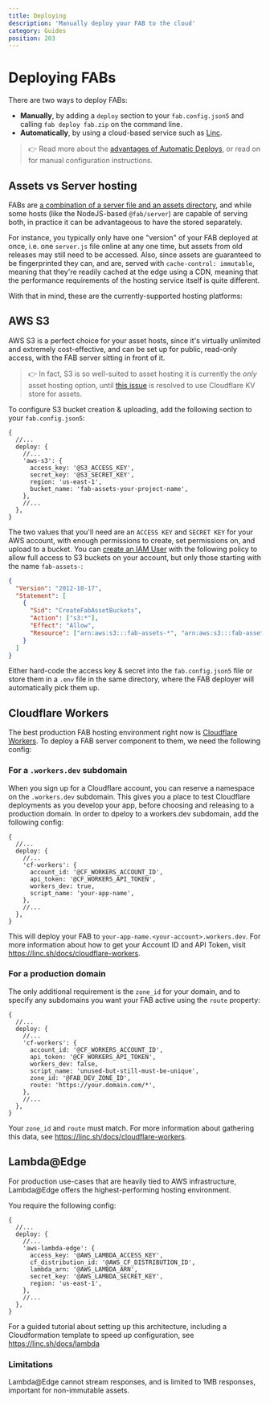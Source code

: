 ```yaml
---
title: Deploying
description: 'Manually deploy your FAB to the cloud'
category: Guides
position: 203
---
```


# Deploying FABs

There are two ways to deploy FABs:

- **Manually**, by adding a `deploy` section to your `fab.config.json5` and calling `fab deploy fab.zip` on the command line.
- **Automatically**, by using a cloud-based service such as [Linc](https://linc.sh).

> 👉 Read more about the [advantages of Automatic Deploys](/kb/automatic-deploys), or read on for manual configuration instructions.

## Assets vs Server hosting

FABs are [a combination of a server file and an assets directory](/kb/fab-structure), and while some hosts (like the NodeJS-based `@fab/server`) are capable of serving both, in practice it can be advantageous to have the stored separately.

For instance, you typically only have one "version" of your FAB deployed at once, i.e. one `server.js` file online at any one time, but assets from old releases may still need to be accessed. Also, since assets are guaranteed to be fingerprinted they can, and are, served with `cache-control: immutable`, meaning that they're readily cached at the edge using a CDN, meaning that the performance requirements of the hosting service itself is quite different.

With that in mind, these are the currently-supported hosting platforms:

## AWS S3

AWS S3 is a perfect choice for your asset hosts, since it's virtually unlimited and extremely cost-effective, and can be set up for public, read-only access, with the FAB server sitting in front of it.

> 👉 In fact, S3 is so well-suited to asset hosting it is currently the _only_ asset hosting option, until [this issue](https://github.com/fab-spec/fab/pull/113) is resolved to use Cloudflare KV store for assets.

To configure S3 bucket creation & uploading, add the following section to your `fab.config.json5`:

```json5
{
  //...
  deploy: {
    //...
    'aws-s3': {
      access_key: '@S3_ACCESS_KEY',
      secret_key: '@S3_SECRET_KEY',
      region: 'us-east-1',
      bucket_name: 'fab-assets-your-project-name',
    },
    //...
  },
}
```

The two values that you'll need are an `ACCESS KEY` and `SECRET KEY` for your AWS account, with enough permissions to create, set permissions on, and upload to a bucket. You can [create an IAM User](https://console.aws.amazon.com/iam/home?region=us-east-1#/users) with the following policy to allow full access to S3 buckets on your account, but only those starting with the name `fab-assets-`:

```json
{
  "Version": "2012-10-17",
  "Statement": [
    {
      "Sid": "CreateFabAssetBuckets",
      "Action": ["s3:*"],
      "Effect": "Allow",
      "Resource": ["arn:aws:s3:::fab-assets-*", "arn:aws:s3:::fab-assets-*/*"]
    }
  ]
}
```

Either hard-code the access key & secret into the `fab.config.json5` file or store them in a `.env` file in the same directory, where the FAB deployer will automatically pick them up.

## Cloudflare Workers

The best production FAB hosting environment right now is [Cloudflare Workers](https://workers.dev). To deploy a FAB server component to them, we need the following config:

### For a `.workers.dev` subdomain

When you sign up for a Cloudflare account, you can reserve a namespace on the `.workers.dev` subdomain. This gives you a place to test Cloudflare deployments as you develop your app, before choosing and releasing to a production domain. In order to dpeloy to a workers.dev subdomain, add the following config:

```json5
{
  //...
  deploy: {
    //...
    'cf-workers': {
      account_id: '@CF_WORKERS_ACCOUNT_ID',
      api_token: '@CF_WORKERS_API_TOKEN',
      workers_dev: true,
      script_name: 'your-app-name',
    },
    //...
  },
}
```

This will deploy your FAB to `your-app-name.<your-account>.workers.dev`. For more information about how to get your Account ID and API Token, visit https://linc.sh/docs/cloudflare-workers.

### For a production domain

The only additional requirement is the `zone_id` for your domain, and to specify any subdomains you want your FAB active using the `route` property:

```json5
{
  //...
  deploy: {
    //...
    'cf-workers': {
      account_id: '@CF_WORKERS_ACCOUNT_ID',
      api_token: '@CF_WORKERS_API_TOKEN',
      workers_dev: false,
      script_name: 'unused-but-still-must-be-unique',
      zone_id: '@FAB_DEV_ZONE_ID',
      route: 'https://your.domain.com/*',
    },
    //...
  },
}
```

Your `zone_id` and `route` must match. For more information about gathering this data, see https://linc.sh/docs/cloudflare-workers.

## Lambda@Edge

For production use-cases that are heavily tied to AWS infrastructure, Lambda@Edge offers the highest-performing hosting environment.

You require the following config:

```json5
{
  //...
  deploy: {
    //...
    'aws-lambda-edge': {
      access_key: '@AWS_LAMBDA_ACCESS_KEY',
      cf_distribution_id: '@AWS_CF_DISTRIBUTION_ID',
      lambda_arn: '@AWS_LAMBDA_ARN',
      secret_key: '@AWS_LAMBDA_SECRET_KEY',
      region: 'us-east-1',
    },
    //...
  },
}
```

For a guided tutorial about setting up this architecture, including a Cloudformation template to speed up configuration, see https://linc.sh/docs/lambda

### Limitations

Lambda@Edge cannot stream responses, and is limited to 1MB responses, important for non-immutable assets.
